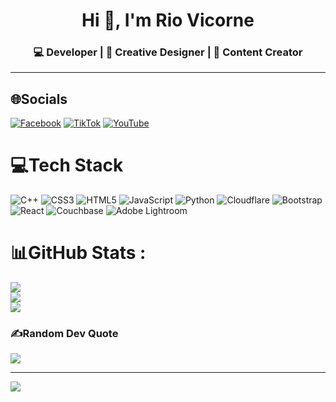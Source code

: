 <h1 align="center">Hi 👋, I'm Rio Vicorne</h1>
<h3 align="center">💻 Developer | 🎨 Creative Designer | 📱 Content Creator</h3>

---

## 🌐Socials
[![Facebook](https://img.shields.io/badge/Facebook-%231877F2.svg?logo=Facebook&logoColor=white)](https://www.facebook.com/Rio.Vicorne) [![TikTok](https://img.shields.io/badge/TikTok-%23000000.svg?logo=TikTok&logoColor=white)](https://www.tiktok.com/@rio_vicorne?_t=ZS-8yjjuRRuVdK&_r=1) [![YouTube](https://img.shields.io/badge/YouTube-%23FF0000.svg?logo=YouTube&logoColor=white)](https://youtube.com/@regulusconerias?si=CHvL2hobfj4uPUMu) 

# 💻Tech Stack
![C++](https://img.shields.io/badge/c++-%2300599C.svg?style=flat&logo=c%2B%2B&logoColor=white) ![CSS3](https://img.shields.io/badge/css3-%231572B6.svg?style=flat&logo=css3&logoColor=white) ![HTML5](https://img.shields.io/badge/html5-%23E34F26.svg?style=flat&logo=html5&logoColor=white) ![JavaScript](https://img.shields.io/badge/javascript-%23323330.svg?style=flat&logo=javascript&logoColor=%23F7DF1E) ![Python](https://img.shields.io/badge/python-3670A0?style=flat&logo=python&logoColor=ffdd54) ![Cloudflare](https://img.shields.io/badge/Cloudflare-F38020?style=flat&logo=Cloudflare&logoColor=white) ![Bootstrap](https://img.shields.io/badge/bootstrap-%23563D7C.svg?style=flat&logo=bootstrap&logoColor=white) ![React](https://img.shields.io/badge/react-%2320232a.svg?style=flat&logo=react&logoColor=%2361DAFB) ![Couchbase](https://img.shields.io/badge/Couchbase-EA2328?style=flat&logo=couchbase&logoColor=white) ![Adobe Lightroom](https://img.shields.io/badge/Adobe%20Lightroom-31A8FF.svg?style=flat&logo=Adobe%20Lightroom&logoColor=white)
# 📊GitHub Stats :
![](https://github-readme-stats.vercel.app/api?username=RioVicorne&theme=radical&hide_border=false&include_all_commits=true&count_private=false)<br/>
![](https://github-readme-streak-stats.herokuapp.com/?user=RioVicorne&theme=radical&hide_border=false)<br/>
![](https://github-readme-stats.vercel.app/api/top-langs/?username=RioVicorne&theme=radical&hide_border=false&include_all_commits=true&count_private=false&layout=compact)

### ✍️Random Dev Quote
![](https://quotes-github-readme.vercel.app/api?type=horizontal&theme=radical)

---
[![](https://visitcount.itsvg.in/api?id=RioVicorne&icon=0&color=0)](https://visitcount.itsvg.in)

